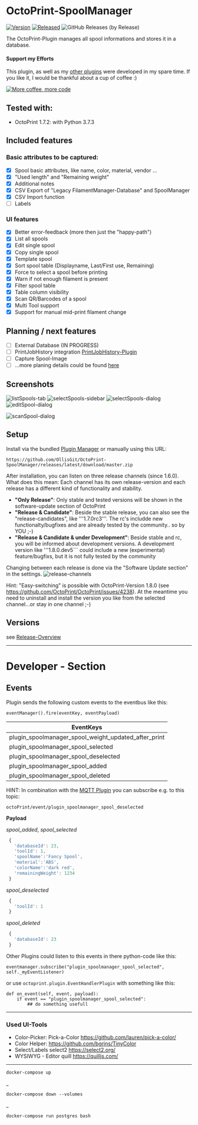 # OctoPrint-SpoolManager

[![Version](https://img.shields.io/badge/dynamic/json.svg?color=brightgreen&label=version&url=https://api.github.com/repos/OllisGit/OctoPrint-SpoolManager/releases&query=$[0].name)]()
[![Released](https://img.shields.io/badge/dynamic/json.svg?color=brightgreen&label=released&url=https://api.github.com/repos/OllisGit/OctoPrint-SpoolManager/releases&query=$[0].published_at)]()
![GitHub Releases (by Release)](https://img.shields.io/github/downloads/OllisGit/OctoPrint-SpoolManager/latest/total.svg)

The OctoPrint-Plugin manages all spool informations and stores it in a database.

#### Support my Efforts

This plugin, as well as my [other plugins](https://github.com/OllisGit/) were developed in my spare time.
If you like it, I would be thankful about a cup of coffee :)

[![More coffee, more code](https://img.shields.io/badge/Donate-PayPal-green.svg)](https://www.paypal.com/cgi-bin/webscr?cmd=_s-xclick&hosted_button_id=6SW5R6ZUKLB5E&source=url)

## Tested with:
- OctoPrint 1.7.2:  with Python 3.7.3

## Included features

### Basic attributes to be captured:
- [X] Spool basic attributes, like name,  color, material, vendor ...
- [X] "Used length" and "Remaining weight"
- [X] Additional notes
- [X] CSV Export of "Legacy FilamentManager-Database" and SpoolManager
- [X] CSV Import function
- [ ] Labels

### UI features
- [X] Better error-feedback (more then just the "happy-path")
- [X] List all spools
- [X] Edit single spool
- [X] Copy single spool
- [X] Template spool
- [X] Sort spool table (Displayname, Last/First use, Remaining)
- [X] Force to select a spool before printing
- [X] Warn if not enough filament is present
- [X] Filter spool table
- [X] Table column visibility
- [X] Scan QR/Barcodes of a spool
- [X] Multi Tool support
- [X] Support for manual mid-print filament change

## Planning / next features
- [ ] External Database (IN PROGRESS)
- [ ] PrintJobHistory integration [PrintJobHistory-Plugin](https://github.com/OllisGit/OctoPrint-PrintJobHistory)
- [ ] Capture Spool-Image
- [ ] ...more planing details could be found [here](https://github.com/OllisGit/OctoPrint-SpoolManager/projects/1)

## Screenshots
<!---
![plugin-settings](screenshots/plugin-settings.png "Plugin-Settings")
![plugin-tab](screenshots/plugin-tab.png "Plugin-Tab")
-->
![listSpools-tab](screenshots/listSpools-tab.png "ListSpools-Tab")
![selectSpools-sidebar](screenshots/selectSpool-sidebar.png "SelectSpool-Sidebar")
![selectSpools-dialog](screenshots/selectSpool-dialog.png "SelectSpool-Dialog")
![editSpool-dialog](screenshots/editSpool-dialog.png "EditSpool-Dialog")

![scanSpool-dialog](screenshots/scanSpool-dialog.png "ScanSpool-Dialog")

## Setup
Install via the bundled [Plugin Manager](http://docs.octoprint.org/en/master/bundledplugins/pluginmanager.html)
or manually using this URL:

    https://github.com/OllisGit/OctoPrint-SpoolManager/releases/latest/download/master.zip

After installation, you can listen on three release channels (since 1.6.0).
What does this mean: Each channel has its own release-version and each release has a different kind of functionality and stability.

- **"Only Release"**: Only stable and tested versions will be shown in the software-update section of OctoPrint
- **"Release & Candidate"**: Beside the stable release, you can also see the "release-candidates", like '''1.7.0rc3'''.
  The rc's includde new functionalty/bugfixes and are already tested by the community.. so by YOU ;-)
- **"Release & Candidate & under Development"**: Beside stable and rc, you will be informed about development versions.
  A development version like '''1.8.0.dev5``` could include a new (experimental) feature/bugfixs, but it is not fully tested by the community

Changing between each release is done via the "Software Update section" in the settings.
![release-channels](screenshots/release-channels.png "Release channels")

Hint: "Easy-switching" is possible with OctoPrint-Version 1.8.0 (see https://github.com/OctoPrint/OctoPrint/issues/4238).
At the meantime you need to uninstall and install the version you like from the selected channel...or stay in one channel ;-)


## Versions

see [Release-Overview](https://github.com/OllisGit/OctoPrint-SpoolManager/releases/)


---
# Developer - Section

## Events
Plugin sends the following custom events to the eventbus like this:

    eventManager().fire(eventKey, eventPayload)

| EventKeys                             |
| ------------------------------------ |
| plugin_spoolmanager_spool_weight_updated_after_print |
| plugin_spoolmanager_spool_selected |
| plugin_spoolmanager_spool_deselected |
| plugin_spoolmanager_spool_added |
| plugin_spoolmanager_spool_deleted |

HINT: In combination with the [MQTT Plugin](https://github.com/OctoPrint/OctoPrint-MQTT) you can subscribe e.g. to this topic:
```
octoPrint/event/plugin_spoolmanager_spool_deselected
```


**Payload**

_spool_added_, _spool_selected_
```javascript
 {
   'databaseId': 23,
   'toolId': 1,
   'spoolName':'Fancy Spool',
   'material':'ABS',
   'colorName':'dark red',
   'remainingWeight': 1234
 }
```
_spool_deselected_
```javascript
 {
   'toolId': 1
 }
```
_spool_deleted_
```javascript
 {
   'databaseId': 23
 }
```
Other Plugins could listen to this events in there python-code like this:

    eventmanager.subscribe("plugin_spoolmanager_spool_selected", self._myEventListener)

or use `octoprint.plugin.EventHandlerPlugin` with something like this:

    def on_event(self, event, payload):
        if event == "plugin_spoolmanager_spool_selected":
            ## do something usefull
---

### Used UI-Tools
* Color-Picker:
Pick-a-Color https://github.com/lauren/pick-a-color/
* Color Helper:
https://github.com/bgrins/TinyColor
* Select/Labels
select2 https://select2.org/
* WYSIWYG - Editor
quill https://quilljs.com/

------
    docker-compose up
_

    docker-compose down --volumes
_

    docker-compose run postgres bash

